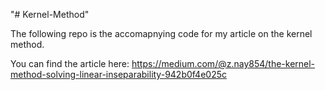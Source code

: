 "# Kernel-Method" 

The following repo is the accomapnying code for my article on the kernel method. 

You can find the article here: https://medium.com/@z.nay854/the-kernel-method-solving-linear-inseparability-942b0f4e025c
